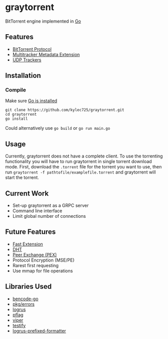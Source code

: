 # graytorrent
BitTorrent engine implemented in [Go](https://golang.org)

## Features
- [BitTorrent Protocol](https://www.bittorrent.org/beps/bep_0003.html)
- [Multitracker Metadata Extension](https://www.bittorrent.org/beps/bep_0012.html)
- [UDP Trackers](https://www.bittorrent.org/beps/bep_0015.html)

## Installation
### Compile
Make sure [Go is installed](https://golang.org/doc/install)
```
git clone https://github.com/kylec725/graytorrent.git
cd graytorrent
go install
```
Could alternatively use `go build` or `go run main.go`

## Usage
Currently, graytorrent does not have a complete client. To use the torrenting functionality you will have to run graytorrent in single torrent download mode.
First, download the `.torrent` file for the torrent you want to use, then run `graytorrent -f pathtofile/examplefile.torrent` and graytorrent will start the torrent.

## Current Work
- Set-up graytorrent as a GRPC server
- Command line interface
- Limit global number of connections

## Future Features
- [Fast Extension](https://www.bittorrent.org/beps/bep_0006.html)
- [DHT](https://www.bittorrent.org/beps/bep_0005.html)
- [Peer Exchange (PEX)](https://www.bittorrent.org/beps/bep_0011.html)
- Protocol Encryption (MSE/PE)
- Rarest first requesting
- Use mmap for file operations

## Libraries Used
- [bencode-go](https://github.com/jackpal/bencode-go)
- [pkg/errors](https://github.com/pkg/errors)
- [logrus](https://github.com/sirupsen/logrus)
- [pflag](https://github.com/spf13/pflag)
- [viper](https://github.com/spf13/viper)
- [testify](https://github.com/stretchr/testify)
- [logrus-prefixed-formatter](https://github.com/x-cray/logrus-prefixed-formatter)
